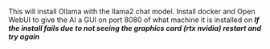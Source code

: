 This will install Ollama with the llama2 chat model.
Install docker and Open WebUI to give the AI a GUI on port 8080 of what machine it is installed on
***If the install fails due to not seeing the graphics card (rtx nvidia) restart and try again***
